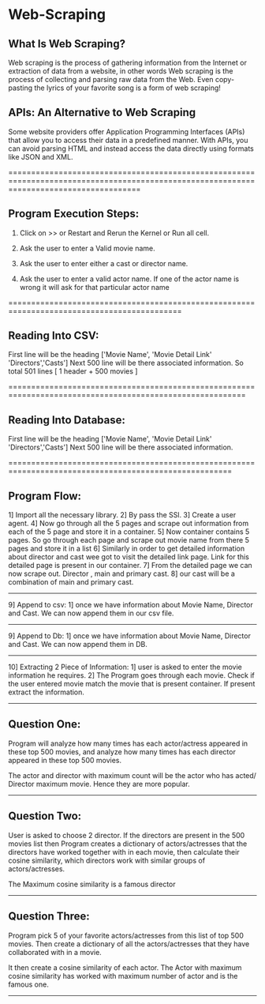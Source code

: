 # Web-Scraping

## What Is Web Scraping?
Web scraping is the process of gathering information from the Internet or extraction of data from a website, in other words Web scraping is the process of collecting and parsing raw data from the Web. Even copy-pasting the lyrics of your favorite song is a form of web scraping! 


## APIs: An Alternative to Web Scraping
Some website providers offer Application Programming Interfaces (APIs) that allow you to access their data in a predefined manner. With APIs, you can avoid parsing HTML and instead access the data directly using formats like JSON and XML. 


=========================================================================================================================================

## Program Execution Steps:

1. Click on >> or Restart and Rerun the Kernel or Run all cell.

2. Ask the user to enter a Valid movie name. 

3. Ask the user to enter either a cast or director name. 

4. Ask the user to enter a valid actor name.
If one of the actor name is wrong it will ask for that particular actor name

============================================================================================

## Reading Into CSV:

First line will be the heading ['Movie Name', 'Movie Detail Link' 'Directors','Casts']
Next 500 line will be there associated information. So total 501 lines [ 1 header + 500 movies ]


==========================================================================================================


## Reading Into Database:

First line will be the heading ['Movie Name', 'Movie Detail Link' 'Directors','Casts']
Next 500 line will be there associated information.


=======================================================================================================

## Program Flow: 

1] Import all the necessary library.
2] By pass the SSl.
3] Create a user agent. 
4] Now go through all the 5 pages and scrape out information from each of the 5 page and store it in a container.
5] Now container contains 5 pages. So go through each page and scrape out movie name from there 5 pages and store it in a list
6] Similarly in order to get detailed information about director and cast wee got to visit the detailed link page. Link for this detailed page is present in our container.
7] From the detailed page we can now scrape out. Director , main and primary cast.
8] our cast will be a combination of main and primary cast.


---------------------------------------------------------------------------------------------------------------------------------
9] Append to csv:
1] once we have information about Movie Name, Director and Cast. We can now append them in our csv file.

--------------------------------------------------------------------------------------------------------------------------------------

9] Append to Db:
1] once we have information about Movie Name, Director and Cast. We can now append them in DB.

-----------------------------------------------------------------------------------------------------------------------------------



10] Extracting 2 Piece of Information:
1] user is asked to enter the movie information he requires.
2] The Program goes through each movie. Check if the user entered movie match the movie that is present container. If present extract the information.

-----------------------------------------------------------------------------------------------------------------------------------------------

## Question One: 
Program will analyze how many times has each actor/actress appeared in these top 500 movies, and analyze how many times has each director appeared in these top 500 movies.

The actor and director with maximum count will be the actor who has acted/ Director maximum movie. Hence they are more popular.

-------------------------------------------------------------------------------------------------------------------------------------------------

## Question Two: 
User is asked to choose 2 director. If the directors are present in the 500 movies list then
Program creates a dictionary of actors/actresses that the directors have worked together with in each movie, then calculate their cosine similarity, which directors work with similar groups of actors/actresses.

The Maximum cosine similarity is a famous director


-----------------------------------------------------------------------------------------------------------------------------------------

## Question Three:
Program pick 5 of your favorite actors/actresses from this list of top 500 movies. Then create a dictionary of all the actors/actresses that they have collaborated with in a movie. 

It then create a cosine similarity of each actor. The Actor with maximum cosine similarity has worked with maximum number of actor and is the famous one.

------------------------------------------------------------------------------------------------------
